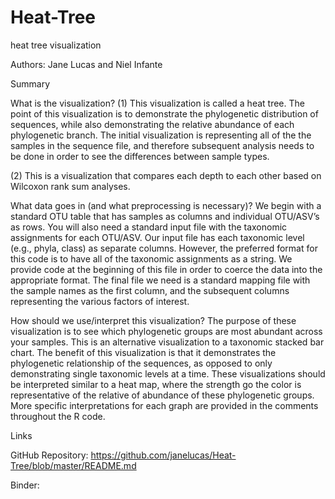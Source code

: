 # Heat-Tree
heat tree visualization


Authors:
Jane Lucas and Niel Infante

Summary

What is the visualization?
(1) This visualization is called a heat tree. The point of this visualization is to demonstrate the phylogenetic distribution of sequences, while also demonstrating the relative abundance of each phylogenetic branch. The initial visualization is representing all of the the samples in the sequence file, and therefore subsequent analysis needs to be done in order to see the differences between sample types.

(2) This is a visualization that compares each depth to each other based on Wilcoxon rank sum analyses.

What data goes in (and what preprocessing is necessary)?
We begin with a standard OTU table that has samples as columns and individual OTU/ASV’s as rows. You will also need a standard input file with the taxonomic assignments for each OTU/ASV. Our input file has each taxonomic level (e.g., phyla, class) as separate columns. However, the preferred format for this code is to have all of the taxonomic assignments as a string. We provide code at the beginning of this file in order to coerce the data into the appropriate format. The final file we need is a standard mapping file with the sample names as the first column, and the subsequent columns representing the various factors of interest. 

How should we use/interpret this visualization?
The purpose of these visualization is to see which phylogenetic groups are most abundant across your samples. This is an alternative visualization to a taxonomic stacked bar chart. The benefit of this visualization is that it demonstrates the phylogenetic relationship of the sequences, as opposed to only demonstrating single taxonomic levels at a time.
These visualizations should be interpreted similar to a heat map, where the strength go the color is representative of the relative of abundance of these phylogenetic groups. More specific interpretations for each graph are provided in the comments throughout the R code.

Links

GitHub Repository: https://github.com/janelucas/Heat-Tree/blob/master/README.md


Binder:
